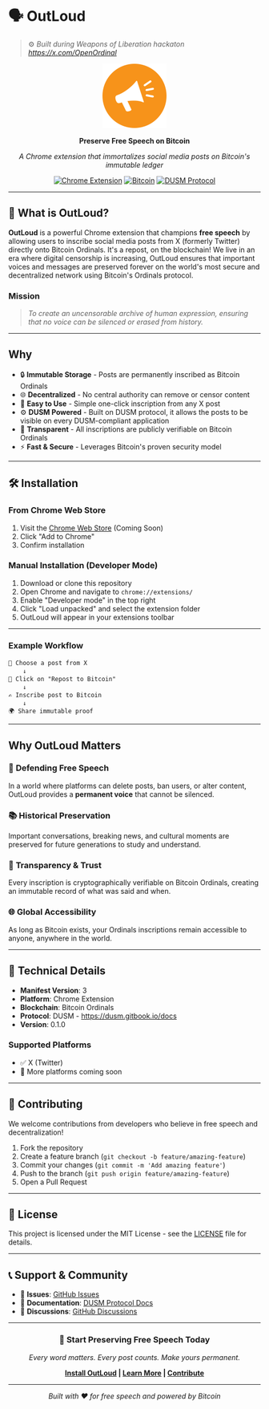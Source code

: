 # 🗣️ OutLoud

> ⚙️ _Built during Weapons of Liberation hackaton https://x.com/OpenOrdinal_

<div align="center">
  <img src="public/images/logo-1080.png" alt="OutLoud Logo" width="128" height="128">
  
  **Preserve Free Speech on Bitcoin**
  
  *A Chrome extension that immortalizes social media posts on Bitcoin's immutable ledger*

[![Chrome Extension](https://img.shields.io/badge/Chrome-Extension-blue?style=for-the-badge&logo=google-chrome)](https://chrome.google.com/webstore)
[![Bitcoin](https://img.shields.io/badge/Bitcoin-Blockchain-orange?style=for-the-badge&logo=bitcoin)](https://bitcoin.org)
[![DUSM Protocol](https://img.shields.io/badge/Powered%20by-DUSM-purple?style=for-the-badge)](https://dusm.gitbook.io/docs)

</div>

---

## 🚀 What is OutLoud?

**OutLoud** is a powerful Chrome extension that champions **free speech** by allowing users to inscribe social media posts from X (formerly Twitter) directly onto Bitcoin Ordinals. It's a repost, on the blockchain! We live in an era where digital censorship is increasing, OutLoud ensures that important voices and messages are preserved forever on the world's most secure and decentralized network using Bitcoin's Ordinals protocol.

### Mission

> _To create an uncensorable archive of human expression, ensuring that no voice can be silenced or erased from history._

---

## Why

- 🔒 **Immutable Storage** - Posts are permanently inscribed as Bitcoin Ordinals
- 🌐 **Decentralized** - No central authority can remove or censor content
- 🔧 **Easy to Use** - Simple one-click inscription from any X post
- ⚙️ **DUSM Powered** - Built on DUSM protocol, it allows the posts to be visible on every DUSM-compliant application
- 🔐 **Transparent** - All inscriptions are publicly verifiable on Bitcoin Ordinals
- ⚡ **Fast & Secure** - Leverages Bitcoin's proven security model

---

## 🛠️ Installation

### From Chrome Web Store

1. Visit the [Chrome Web Store](#) (Coming Soon)
2. Click "Add to Chrome"
3. Confirm installation

### Manual Installation (Developer Mode)

1. Download or clone this repository
2. Open Chrome and navigate to `chrome://extensions/`
3. Enable "Developer mode" in the top right
4. Click "Load unpacked" and select the extension folder
5. OutLoud will appear in your extensions toolbar

---

<!--## 📖 How to Use

1. **Navigate** to any post on X (Twitter)
2. **Click** the OutLoud extension icon in your browser toolbar
3. **Select** the post you want to inscribe
4. **Confirm** the inscription (small Bitcoin transaction fee required)
5. **Verify** your inscription on the blockchain-->

### Example Workflow

```
📱 Choose a post from X
    ↓
🔧 Click on "Repost to Bitcoin"
    ↓
✍️ Inscribe post to Bitcoin
    ↓
🌍 Share immutable proof
```

---

## Why OutLoud Matters

### 📣 **Defending Free Speech**

In a world where platforms can delete posts, ban users, or alter content, OutLoud provides a **permanent voice** that cannot be silenced.

### 📚 **Historical Preservation**

Important conversations, breaking news, and cultural moments are preserved for future generations to study and understand.

### 🔬 **Transparency & Trust**

Every inscription is cryptographically verifiable on Bitcoin Ordinals, creating an immutable record of what was said and when.

### 🌐 **Global Accessibility**

As long as Bitcoin exists, your Ordinals inscriptions remain accessible to anyone, anywhere in the world.

---

## 🔧 Technical Details

- **Manifest Version**: 3
- **Platform**: Chrome Extension
- **Blockchain**: Bitcoin Ordinals
- **Protocol**: DUSM - https://dusm.gitbook.io/docs
- **Version**: 0.1.0

### Supported Platforms

- ✅ X (Twitter)
- 🔄 More platforms coming soon

---

## 🤝 Contributing

We welcome contributions from developers who believe in free speech and decentralization!

1. Fork the repository
2. Create a feature branch (`git checkout -b feature/amazing-feature`)
3. Commit your changes (`git commit -m 'Add amazing feature'`)
4. Push to the branch (`git push origin feature/amazing-feature`)
5. Open a Pull Request

---

## 📄 License

This project is licensed under the MIT License - see the [LICENSE](LICENSE) file for details.

---

## 📞 Support & Community

- 📧 **Issues**: [GitHub Issues](https://github.com/binaryck/outloud/issues)
- 📖 **Documentation**: [DUSM Protocol Docs](https://dusm.gitbook.io/docs)
- 💬 **Discussions**: [GitHub Discussions](https://github.com/binaryck/outloud/discussions)

---

<div align="center">

### 🚀 **Start Preserving Free Speech Today**

_Every word matters. Every post counts. Make yours permanent._

**[Install OutLoud](#) | [Learn More](https://dusm.gitbook.io/docs) | [Contribute](#contributing)**

---

_Built with ❤️ for free speech and powered by Bitcoin_

</div>
